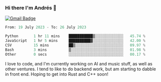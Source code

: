 ### Hi there I'm Andrés :lemon:

[![Gmail Badge](https://img.shields.io/badge/-gmail-c14438?style=flat-square&logo=Gmail&logoColor=white&link=mailto:houshuai0816@gmail.com)](mailto:ahduvvuri@gmail.com)

<!--START_SECTION:waka-->

```python
From: 19 July 2023 - To: 26 July 2023

Python       1 hr 11 mins    ███████████▒░░░░░░░░░░░░░   45.74 %
JavaScript   1 hr 5 mins     ██████████▓░░░░░░░░░░░░░░   42.00 %
CSV          15 mins         ██▒░░░░░░░░░░░░░░░░░░░░░░   09.97 %
Bash         3 mins          ▒░░░░░░░░░░░░░░░░░░░░░░░░   01.98 %
Other        0 secs          ░░░░░░░░░░░░░░░░░░░░░░░░░   00.17 %
```

<!--END_SECTION:waka-->

I love to code, and I'm currently working on AI and music stuff, as well as other ventures. I tend to like to do backend work, but am starting to dabble in front end. Hoping to get into Rust and C++ soon!

